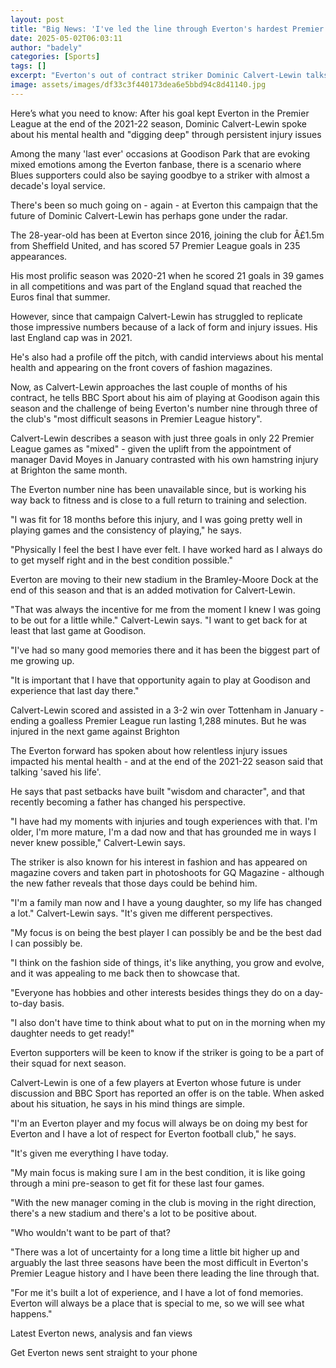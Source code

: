 ```yaml
---
layout: post
title: "Big News: 'I've led the line through Everton's hardest Premier League period'"
date: 2025-05-02T06:03:11
author: "badely"
categories: [Sports]
tags: []
excerpt: "Everton's out of contract striker Dominic Calvert-Lewin talks about his future and the challenge of three of the club's most difficult seasons."
image: assets/images/df33c3f440173dea6e5bbd94c8d41140.jpg
---
```


Here’s what you need to know: After his goal kept Everton in the Premier League at the end of the 2021-22 season, Dominic Calvert-Lewin spoke about his mental health and "digging deep" through persistent injury issues

Among the many 'last ever' occasions at Goodison Park that are evoking mixed emotions among the Everton fanbase, there is a scenario where Blues supporters could also be saying goodbye to a striker with almost a decade's loyal service.

There's been so much going on - again - at Everton this campaign that the future of Dominic Calvert-Lewin has perhaps gone under the radar.

The 28-year-old has been at Everton since 2016, joining the club for Â£1.5m from Sheffield United, and has scored 57 Premier League goals in 235 appearances.

His most prolific season was 2020-21 when he scored 21 goals in 39 games in all competitions and was part of the England squad that reached the Euros final that summer.

However, since that campaign Calvert-Lewin has struggled to replicate those impressive numbers because of a lack of form and injury issues. His last England cap was in 2021.

He's also had a profile off the pitch, with candid interviews about his mental health and appearing on the front covers of fashion magazines.

Now, as Calvert-Lewin approaches the last couple of months of his contract, he tells BBC Sport about his aim of playing at Goodison again this season and the challenge of being Everton's number nine through three of the club's "most difficult seasons in Premier League history".

Calvert-Lewin describes a season with just three goals in only 22 Premier League games as "mixed" - given the uplift from the appointment of manager David Moyes in January contrasted with his own hamstring injury at Brighton the same month.

The Everton number nine has been unavailable since, but is working his way back to fitness and is close to a full return to training and selection.

"I was fit for 18 months before this injury, and I was going pretty well in playing games and the consistency of playing," he says.

"Physically I feel the best I have ever felt. I have worked hard as I always do to get myself right and in the best condition possible."

Everton are moving to their new stadium in the Bramley-Moore Dock at the end of this season and that is an added motivation for Calvert-Lewin.

"That was always the incentive for me from the moment I knew I was going to be out for a little while." Calvert-Lewin says. "I want to get back for at least that last game at Goodison.

"I've had so many good memories there and it has been the biggest part of me growing up.

"It is important that I have that opportunity again to play at Goodison and experience that last day there."

Calvert-Lewin scored and assisted in a 3-2 win over Tottenham in January - ending a goalless Premier League run lasting 1,288 minutes. But he was injured in the next game against Brighton

The Everton forward has spoken about how relentless injury issues impacted his mental health - and at the end of the 2021-22 season said that talking 'saved his life'.

He says that past setbacks have built "wisdom and character", and that recently becoming a father has changed his perspective.

"I have had my moments with injuries and tough experiences with that. I'm older, I'm more mature, I'm a dad now and that has grounded me in ways I never knew possible," Calvert-Lewin says.

The striker is also known for his interest in fashion and has appeared on magazine covers and taken part in photoshoots for GQ Magazine - although the new father reveals that those days could be behind him.

"I'm a family man now and I have a young daughter, so my life has changed a lot." Calvert-Lewin says. "It's given me different perspectives.

"My focus is on being the best player I can possibly be and be the best dad I can possibly be.

"I think on the fashion side of things, it's like anything, you grow and evolve, and it was appealing to me back then to showcase that.

"Everyone has hobbies and other interests besides things they do on a day-to-day basis.

"I also don't have time to think about what to put on in the morning when my daughter needs to get ready!"

Everton supporters will be keen to know if the striker is going to be a part of their squad for next season.

Calvert-Lewin is one of a few players at Everton whose future is under discussion and BBC Sport has reported an offer is on the table. When asked about his situation, he says in his mind things are simple.

"I'm an Everton player and my focus will always be on doing my best for Everton and I have a lot of respect for Everton football club," he says.

"It's given me everything I have today.

"My main focus is making sure I am in the best condition, it is like going through a mini pre-season to get fit for these last four games.

"With the new manager coming in the club is moving in the right direction, there's a new stadium and there's a lot to be positive about.

"Who wouldn't want to be part of that?

"There was a lot of uncertainty for a long time a little bit higher up and arguably the last three seasons have been the most difficult in Everton's Premier League history and I have been there leading the line through that.

"For me it's built a lot of experience, and I have a lot of fond memories. Everton will always be a place that is special to me, so we will see what happens."

Latest Everton news, analysis and fan views

Get Everton news sent straight to your phone

